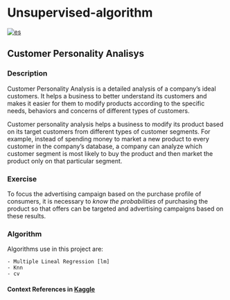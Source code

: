 # Unsupervised-algorithm
[![es](https://img.shields.io/badge/lang-es-yellow.svg)](/README.md)
## Customer Personality Analisys
### Description
Customer Personality Analysis is a detailed analysis of a company’s ideal customers. It helps a business to better understand its customers and makes it easier for them to modify products according to the specific needs, behaviors and concerns of different types of customers.

Customer personality analysis helps a business to modify its product based on its target customers from different types of customer segments. For example, instead of spending money to market a new product to every customer in the company’s database, a company can analyze which customer segment is most likely to buy the product and then market the product only on that particular segment.

### Exercise
To focus the advertising campaign based on the purchase profile of consumers, it is necessary to _know the probabilities_ of purchasing the product so that offers can be targeted and advertising campaigns based on these results.

### Algorithm
Algorithms use in this project are:

    - Multiple Lineal Regression [lm]
    - Knn
    - cv

#### Context References in [Kaggle](https://www.kaggle.com/imakash3011customer-personality-analysis)